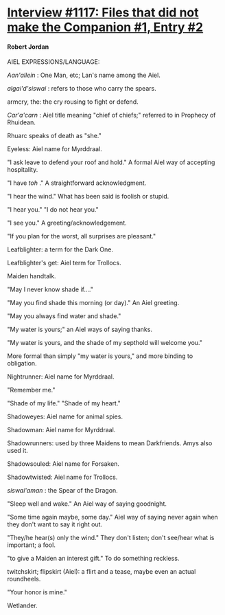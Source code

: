 # [Interview #1117: Files that did not make the Companion #1, Entry #2](https://www.theoryland.com/intvmain.php?i=1117#2)

#### Robert Jordan

AIEL EXPRESSIONS/LANGUAGE:

*Aan'allein*
: One Man, etc; Lan's name among the Aiel.

*algai'd'siswai*
: refers to those who carry the spears.

armcry, the: the cry rousing to fight or defend.

*Car'a'carn*
: Aiel title meaning "chief of chiefs;" referred to in Prophecy of Rhuidean.

Rhuarc speaks of death as "she."

Eyeless: Aiel name for Myrddraal.

"I ask leave to defend your roof and hold." A formal Aiel way of accepting hospitality.

"I have
*toh*
." A straightforward acknowledgment.

"I hear the wind." What has been said is foolish or stupid.

"I hear you." "I do not hear you."

"I see you." A greeting/acknowledgement.

"If you plan for the worst, all surprises are pleasant."

Leafblighter: a term for the Dark One.

Leafblighter's get: Aiel term for Trollocs.

Maiden handtalk.

"May I never know shade if...."

"May you find shade this morning (or day)." An Aiel greeting.

"May you always find water and shade."

"My water is yours;" an Aiel ways of saying thanks.

"My water is yours, and the shade of my septhold will welcome you."
  
More formal than simply "my water is yours," and more binding to obligation.

Nightrunner: Aiel name for Myrddraal.

"Remember me."

"Shade of my life." "Shade of my heart."

Shadoweyes: Aiel name for animal spies.

Shadowman: Aiel name for Myrddraal.

Shadowrunners: used by three Maidens to mean Darkfriends. Amys also used it.

Shadowsouled: Aiel name for Forsaken.

Shadowtwisted: Aiel name for Trollocs.

*siswai'aman*
: the Spear of the Dragon.

"Sleep well and wake." An Aiel way of saying goodnight.

"Some time again maybe, some day." Aiel way of saying never again when they don't want to say it right out.

"They/he hear(s) only the wind." They don't listen; don't see/hear what is important; a fool.

"to give a Maiden an interest gift." To do something reckless.

twitchskirt; flipskirt (Aiel): a flirt and a tease, maybe even an actual roundheels.

"Your honor is mine."

Wetlander.﻿

